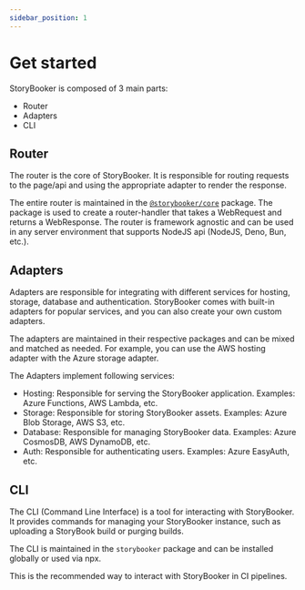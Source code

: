 ```yaml
---
sidebar_position: 1
---
```


# Get started

StoryBooker is composed of 3 main parts:

- Router
- Adapters
- CLI

## Router

The router is the core of StoryBooker. It is responsible for routing requests to the page/api and using the appropriate adapter to render the response.

The entire router is maintained in the [`@storybooker/core`](./core) package. The package is used to create a router-handler that takes a WebRequest and returns a WebResponse. The router is framework agnostic and can be used in any server environment that supports NodeJS api (NodeJS, Deno, Bun, etc.).

## Adapters

Adapters are responsible for integrating with different services for hosting, storage, database and authentication. StoryBooker comes with built-in adapters for popular services, and you can also create your own custom adapters.

The adapters are maintained in their respective packages and can be mixed and matched as needed. For example, you can use the AWS hosting adapter with the Azure storage adapter.

The Adapters implement following services:

- Hosting: Responsible for serving the StoryBooker application. Examples: Azure Functions, AWS Lambda, etc.
- Storage: Responsible for storing StoryBooker assets. Examples: Azure Blob Storage, AWS S3, etc.
- Database: Responsible for managing StoryBooker data. Examples: Azure CosmosDB, AWS DynamoDB, etc.
- Auth: Responsible for authenticating users. Examples: Azure EasyAuth, etc.

## CLI

The CLI (Command Line Interface) is a tool for interacting with StoryBooker. It provides commands for managing your StoryBooker instance, such as uploading a StoryBook build or purging builds.

The CLI is maintained in the `storybooker` package and can be installed globally or used via npx.

This is the recommended way to interact with StoryBooker in CI pipelines.
